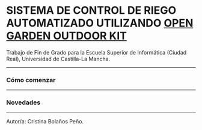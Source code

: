# SISTEMA DE CONTROL DE RIEGO AUTOMATIZADO UTILIZANDO [OPEN GARDEN OUTDOOR KIT](https://www.cooking-hacks.com/open-garden-outdoor-1node-1gw) #

Trabajo de Fin de Grado para la Escuela Superior de Informática (Ciudad Real), Universidad de Castilla-La Mancha.

***

### Cómo comenzar ###


***

### Novedades ###



***

Autor/a: Cristina Bolaños Peño.
